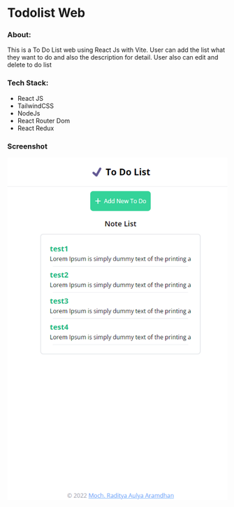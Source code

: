 # Todolist Web

### About:

This is a To Do List web using React Js with Vite. User can add the list what they want to do and also the description for detail. User also can edit and delete to do list

### Tech Stack:

-   React JS
-   TailwindCSS
-   NodeJs
-   React Router Dom
-   React Redux

### Screenshot

<p align="center"><img src="./src/assets/img/To-Do-List.png"></p>
